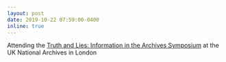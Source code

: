 ```yaml
---
layout: post
date: 2019-10-22 07:59:00-0400
inline: true
---
```


Attending the <a href="https://www.eventbrite.co.uk/e/truth-and-lies-information-in-the-archives-tickets-70753508649">Truth and Lies: Information in the Archives Symposium</a> at the UK National Archives in London
